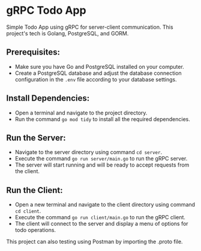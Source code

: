 # gRPC Todo App

Simple Todo App using gRPC for server-client communication. This project's tech is Golang, PostgreSQL, and GORM.

## Prerequisites:
- Make sure you have Go and PostgreSQL installed on your computer.
- Create a PostgreSQL database and adjust the database connection configuration in the `.env` file according to your database settings.

## Install Dependencies:
- Open a terminal and navigate to the project directory.
- Run the command `go mod tidy` to install all the required dependencies.

## Run the Server:
- Navigate to the server directory using command `cd server`.
- Execute the command `go run server/main.go` to run the gRPC server.
- The server will start running and will be ready to accept requests from the client.

## Run the Client:
- Open a new terminal and navigate to the client directory using command `cd client`.
- Execute the command `go run client/main.go` to run the gRPC client.
- The client will connect to the server and display a menu of options for todo operations.

This project can also testing using Postman by importing the .proto file.
